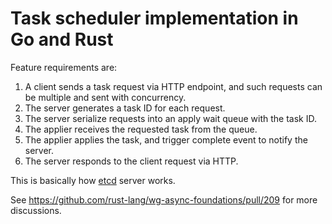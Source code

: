
# Task scheduler implementation in Go and Rust

Feature requirements are:

1. A client sends a task request via HTTP endpoint, and such requests can be multiple and sent with concurrency.
2. The server generates a task ID for each request.
3. The server serialize requests into an apply wait queue with the task ID.
4. The applier receives the requested task from the queue.
5. The applier applies the task, and trigger complete event to notify the server.
6. The server responds to the client request via HTTP.

This is basically how [etcd](https://github.com/etcd-io/etcd) server works.

See https://github.com/rust-lang/wg-async-foundations/pull/209 for more discussions.

